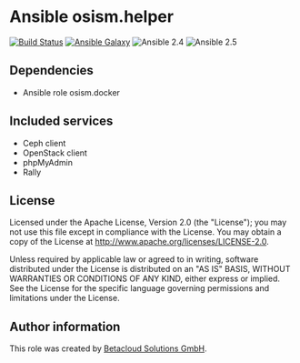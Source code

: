 # Ansible osism.helper

[![Build Status](https://travis-ci.org/osism/ansible-helper.svg?branch=master)](https://travis-ci.org/osism/ansible-helper)
[![Ansible Galaxy](https://img.shields.io/badge/Ansible%20Galaxy-osism.template-blue.svg)](https://galaxy.ansible.com/osism/template/)
![Ansible 2.4](https://img.shields.io/badge/Ansible-2.4-green.png?style=flat)
![Ansible 2.5](https://img.shields.io/badge/Ansible-2.5-green.png?style=flat)

Dependencies
------------

* Ansible role osism.docker

Included services
-----------------

* Ceph client
* OpenStack client
* phpMyAdmin
* Rally

License
-------

Licensed under the Apache License, Version 2.0 (the "License");
you may not use this file except in compliance with the License.
You may obtain a copy of the License at http://www.apache.org/licenses/LICENSE-2.0.

Unless required by applicable law or agreed to in writing, software
distributed under the License is distributed on an "AS IS" BASIS,
WITHOUT WARRANTIES OR CONDITIONS OF ANY KIND, either express or implied.
See the License for the specific language governing permissions and
limitations under the License.

Author information
------------------

This role was created by [Betacloud Solutions GmbH](https://betacloud-solutions.de).

